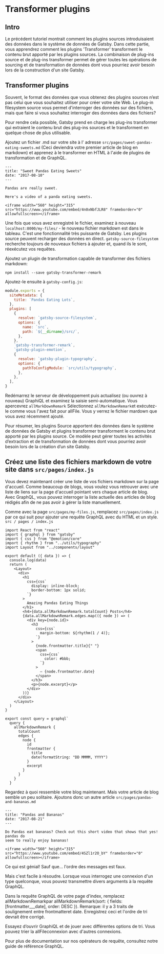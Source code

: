 # Transformer plugins
## Intro
Le précédent tutoriel montrait comment les plugins sources introduisaient des données dans le système de données de Gatsby. 
Dans cette partie, vous apprendrez comment les plugins 'Transformer' transforment le contenu brut apporté par les plugins 
sources. La combinaison de plug-ins source et de plug-ins transformer permet de gérer toutes les opérations de sourcing et
de transformation de données dont vous pourriez avoir besoin lors de la construction d'un site Gatsby.

## Transformer plugins
Souvent, le format des données que vous obtenez des plugins sources n’est pas celui que vous souhaitez utiliser pour créer votre site Web. Le plug-in filesystem source vous permet d'interroger des données sur des fichiers, mais que faire si vous souhaitez interroger des données dans des fichiers?

Pour rendre cela possible, Gatsby prend en charge les plug-ins transformer qui extraient le contenu brut des plug-ins sources et le transforment en quelque chose de plus utilisable.

Ajoutez un fichier .md sur votre site à l' adresse `src/pages/sweet-pandas-eating-sweets.md` (Ceci deviendra votre premier article de blog en markdown) et apprenez à le transformer en HTML à l'aide de plugins de transformation et de GraphQL.
```MD
---
title: "Sweet Pandas Eating Sweets"
date: "2017-08-10"
---

Pandas are really sweet.

Here's a video of a panda eating sweets.

<iframe width="560" height="315" src="https://www.youtube.com/embed/4n0xNbfJLR8" frameborder="0" allowfullscreen></iframe>
```
Une fois que vous avez enregistré le fichier, examinez à nouveau `localhost:8000/my-files/` - le nouveau fichier markdown est dans le tableau. C'est une fonctionnalité très puissante de Gatsby. Les plugins source peuvent recharger des données en direct. `gatsby-source-filesystem` recherche toujours de nouveaux fichiers à ajouter et, quand ils le sont, réexécutez vos requêtes.

Ajoutez un plugin de transformation capable de transformer des fichiers markdown:
```console
npm install --save gatsby-transformer-remark
```
Ajoutez-le ensuite à `gatsby-config.js`:
```javascript
module.exports = {
  siteMetadata: {
    title: `Pandas Eating Lots`,
  },
  plugins: [
    {
      resolve: `gatsby-source-filesystem`,
      options: {
        name: `src`,
        path: `${__dirname}/src/`,
      },
    },
    `gatsby-transformer-remark`,
    `gatsby-plugin-emotion`,
    {
      resolve: `gatsby-plugin-typography`,
      options: {
        pathToConfigModule: `src/utils/typography`,
      },
    },
  ],
}
```
Redémarrez le serveur de développement puis actualisez (ou ouvrez à nouveau) GraphiQL et examinez la saisie semi-automatique. Vous apercevrez `allMarkDownRemark`
Sélectionnez `allMarkdownRemark`et exécutez-le comme vous l'avez fait pour allFile. Vous y verrez le fichier mardown que vous avez récemment ajouté. 

Pour résumer, les plugins Source apportent des données dans le système de données de Gatsby et plugins transformer transforment le contenu brut apporté par les plugins source. Ce modèle peut gérer toutes les activités d’extraction et de transformation de données dont vous pourriez avoir besoin lors de la création d’un site Gatsby.

## Créez une liste des fichiers markdown de votre site dans `src/pages/index.js`
Vous devez maintenant créer une liste de vos fichiers markdown sur la page d'accueil. Comme beaucoup de blogs, vous voulez vous retrouver avec une liste de liens sur la page d'accueil pointant vers chaque article de blog. Avec GraphQL, vous pouvez interroger la liste actuelle des articles de blog rédigés afin de ne pas avoir à gérer la liste manuellement.

Comme avec la page `src/pages/my-files.js`, remplacez `src/pages/index.js` par ce qui suit pour ajouter une requête GraphQL avec du HTML et un style.
`src / pages / index.js`
```JSX
import React from "react"
import { graphql } from "gatsby"
import { css } from "@emotion/core"
import { rhythm } from "../utils/typography"
import Layout from "../components/layout"

export default ({ data }) => {
  console.log(data)
  return (
    <Layout>
      <div>
        <h1
          css={css`
            display: inline-block;
            border-bottom: 1px solid;
          `}
        >
          Amazing Pandas Eating Things
        </h1>
        <h4>{data.allMarkdownRemark.totalCount} Posts</h4>
        {data.allMarkdownRemark.edges.map(({ node }) => (
          <div key={node.id}>
            <h3
              css={css`
                margin-bottom: ${rhythm(1 / 4)};
              `}
            >
              {node.frontmatter.title}{" "}
              <span
                css={css`
                  color: #bbb;
                `}
              >
                — {node.frontmatter.date}
              </span>
            </h3>
            <p>{node.excerpt}</p>
          </div>
        ))}
      </div>
    </Layout>
  )
}

export const query = graphql`
  query {
    allMarkdownRemark {
      totalCount
      edges {
        node {
          id
          frontmatter {
            title
            date(formatString: "DD MMMM, YYYY")
          }
          excerpt
        }
      }
    }
  }
```
Regardez à quoi ressemble votre blog maintenant.
Mais votre article de blog semble un peu solitaire. Ajoutons donc un autre article `src/pages/pandas-and-bananas.md`
```MD
---
title: "Pandas and Bananas"
date: "2017-08-21"
---

Do Pandas eat bananas? Check out this short video that shows that yes! pandas do
seem to really enjoy bananas!

<iframe width="560" height="315" src="https://www.youtube.com/embed/4SZl1r2O_bY" frameborder="0" allowfullscreen></iframe>
```
Ce qui est génial! Sauf que… l'ordre des messages est faux.

Mais c'est facile à résoudre. Lorsque vous interrogez une connexion d'un type quelconque, vous pouvez transmettre divers arguments à la requête GraphQL. 

Dans la requête GraphQL de votre page d'index, remplacez allMarkdownRemarkpar allMarkdownRemark(sort: { fields: [frontmatter___date], order: DESC }). Remarque: il y a 3 traits de soulignement entre frontmatteret date. Enregistrez ceci et l'ordre de tri devrait être corrigé.

Essayez d’ouvrir GraphiQL et de jouer avec différentes options de tri. Vous pouvez trier la allFileconnexion avec d'autres connexions.

Pour plus de documentation sur nos opérateurs de requête, consultez notre guide de référence GraphQL.




